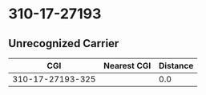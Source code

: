 # 310-17-27193
## Unrecognized Carrier


| CGI | Nearest CGI | Distance |
|-----|-------------|----------|
| 310-17-27193-325 |  | 0.0 |
